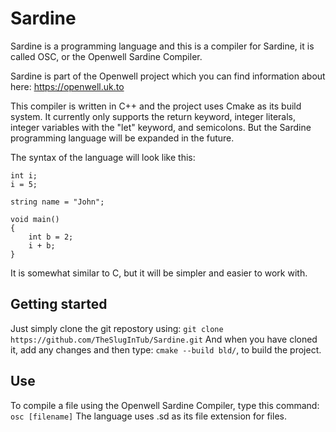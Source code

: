 # Sardine 
Sardine is a programming language and this is a compiler for Sardine, it is called OSC, or the Openwell Sardine Compiler.

Sardine is part of the Openwell project which you can find information about here: https://openwell.uk.to

This compiler is written in C++ and the project uses Cmake as its build system.
It currently only supports the return keyword, integer literals, integer variables with the "let" keyword,  and semicolons. But the Sardine programming language will be expanded in the future.

The syntax of the language will look like this:
```
int i;
i = 5;

string name = "John";

void main()
{
    int b = 2;
    i + b;
}
```
It is somewhat similar to C, but it will be simpler and easier to work with.

## Getting started

Just simply clone the git repostory using: `git clone https://github.com/TheSlugInTub/Sardine.git`
And when you have cloned it, add any changes and then type: `cmake --build bld/`, to build the project.

## Use

To compile a file using the Openwell Sardine Compiler, type this command: `osc [filename]`
The language uses .sd as its file extension for files.
